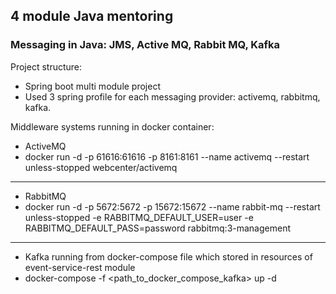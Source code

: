 ## 4 module Java mentoring 
### Messaging in Java: JMS, Active MQ, Rabbit MQ, Kafka
Project structure:
* Spring boot multi module project
* Used 3 spring profile for each messaging provider: activemq, rabbitmq, kafka.

Middleware systems running in docker container:
* ActiveMQ
* docker run -d -p 61616:61616 -p 8161:8161 --name activemq --restart unless-stopped webcenter/activemq
---
* RabbitMQ
* docker run -d -p 5672:5672 -p 15672:15672 --name rabbit-mq --restart unless-stopped -e RABBITMQ_DEFAULT_USER=user -e RABBITMQ_DEFAULT_PASS=password rabbitmq:3-management
---
* Kafka running from docker-compose file which stored in resources of event-service-rest module 
* docker-compose -f <path_to_docker_compose_kafka> up -d
